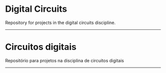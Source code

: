 # Digital Circuits

Repository for projects in the digital circuits discipline.

---

# Circuitos digitais

Repositório para projetos na disciplina de circuitos digitais

---
